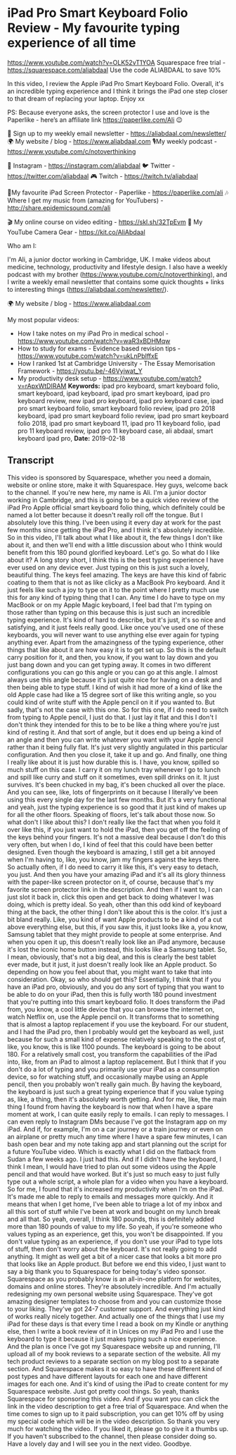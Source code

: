 # iPad Pro Smart Keyboard Folio Review - My favourite typing experience of all time
https://www.youtube.com/watch?v=OLK52vT1YOA
Squarespace free trial - https://squarespace.com/aliabdaal
Use the code ALIABDAAL to save 10% 

In this video, I review the Apple iPad Pro Smart Keyboard Folio. Overall, it's an incredible typing experience and I think it brings the iPad one step closer to that dream of replacing your laptop. Enjoy xx

PS: Because everyone asks, the screen protector I use and love is the Paperlike - here’s an affiliate link https://paperlike.com/Ali 😉

💌 Sign up to my weekly email newsletter - https://aliabdaal.com/newsletter/
🌍 My website / blog - https://www.aliabdaal.com 
🎙My weekly podcast - https://www.youtube.com/c/notoverthinking 

📸 Instagram - https://instagram.com/aliabdaal
🐦 Twitter - https://twitter.com/aliabdaal
🎮 Twitch - https://twitch.tv/aliabdaal

📝My favourite iPad Screen Protector - Paperlike - https://paperlike.com/ali
🎶 Where I get my music from (amazing for YouTubers) - http://share.epidemicsound.com/ali

🎬 My online course on video editing - https://skl.sh/32TpEvm
🎥 My YouTube Camera Gear - https://kit.co/AliAbdaal

Who am I:

I'm Ali, a junior doctor working in Cambridge, UK. I make videos about medicine, technology, productivity and lifestyle design. I also have a weekly podcast with my brother (https://www.youtube.com/c/notoverthinking), and I write a weekly email newsletter that contains some quick thoughts + links to interesting things (https://aliabdaal.com/newsletter/).

🌍 My website / blog - https://www.aliabdaal.com  

My most popular videos:

- How I take notes on my iPad Pro in medical school - https://www.youtube.com/watch?v=waR3xBDHMqw
- How to study for exams - Evidence based revision tips - https://www.youtube.com/watch?v=ukLnPbIffxE
- How I ranked 1st at Cambridge University - The Essay Memorisation Framework - https://youtu.be/-46Vyiwat_Y
- My productivity desk setup - https://www.youtube.com/watch?v=rApxWtDIRAM
**Keywords:** ipad pro keyboard, smart keyboard folio, smart keyboard, ipad keyboard, ipad pro smart keyboard, ipad pro keyboard review, new ipad pro keyboard, ipad pro keyboard case, ipad pro smart keyboard folio, smart keyboard folio review, ipad pro 2018 keyboard, ipad pro smart keyboard folio review, ipad pro smart keyboard folio 2018, ipad pro smart keyboard 11, ipad pro 11 keyboard folio, ipad pro 11 keyboard review, ipad pro 11 keyboard case, ali abdaal, smart keyboard ipad pro, 
**Date:** 2019-02-18

## Transcript
 This video is sponsored by Squarespace, whether you need a domain, website or online store, make it with Squarespace. Hey guys, welcome back to the channel. If you're new here, my name is Ali. I'm a junior doctor working in Cambridge, and this is going to be a quick video review of the iPad Pro Apple official smart keyboard folio thing, which definitely could be named a lot better because it doesn't really roll off the tongue. But I absolutely love this thing. I've been using it every day at work for the past few months since getting the iPad Pro, and I think it's absolutely incredible. So in this video, I'll talk about what I like about it, the few things I don't like about it, and then we'll end with a little discussion about who I think would benefit from this 180 pound glorified keyboard. Let's go. So what do I like about it? A long story short, I think this is the best typing experience I have ever used on any device ever. Just typing on this is just such a lovely, beautiful thing. The keys feel amazing. The keys are have this kind of fabric coating to them that is not as like clicky as a MacBook Pro keyboard. And it just feels like such a joy to type on it to the point where I pretty much use this for any kind of typing thing that I can. Any time I do have to type on my MacBook or on my Apple Magic keyboard, I feel bad that I'm typing on those rather than typing on this because this is just such an incredible typing experience. It's kind of hard to describe, but it's just, it's so nice and satisfying, and it just feels really good. Like once you've used one of these keyboards, you will never want to use anything else ever again for typing anything ever. Apart from the amazingness of the typing experience, other things that like about it are how easy it is to get set up. So this is the default carry position for it, and then, you know, if you want to lay down and you just bang down and you can get typing away. It comes in two different configurations you can go this angle or you can go at this angle. I almost always use this angle because it's just quite nice for having on a desk and then being able to type stuff. I kind of wish it had more of a kind of like the old Apple case had like a 15 degree sort of like this writing angle, so you could kind of write stuff with the Apple pencil on it if you wanted to. But sadly, that's not the case with this one. So for this one, if I do need to switch from typing to Apple pencil, I just do that. I just lay it flat and this I don't I don't think they intended for this to be to be like a thing where you're just kind of resting it. And that sort of angle, but it does end up being a kind of an angle and then you can write whatever you want with your Apple pencil rather than it being fully flat. It's just very slightly angulated in this particular configuration. And then you close it, take it up and go. And finally, one thing I really like about it is just how durable this is. I have, you know, spilled so much stuff on this case. I carry it on my lunch tray whenever I go to lunch and spill like curry and stuff on it sometimes, even spill drinks on it. It just survives. It's been chucked in my bag, it's been chucked all over the place. And you can see, like, lots of fingerprints on it because I literally've been using this every single day for the last few months. But it's a very functional and yeah, just the typing experience is so good that it just kind of makes up for all the other floors. Speaking of floors, let's talk about those now. So what don't I like about this? I don't really like the fact that when you fold it over like this, if you just want to hold the iPad, then you get off the feeling of the keys behind your fingers. It's not a massive deal because I don't do this very often, but when I do, I kind of feel that this could have been better designed. Even though the keyboard is amazing, I still get a bit annoyed when I'm having to, like, you know, jam my fingers against the keys there. So actually often, if I do need to carry it like this, it's very easy to detach, you just. And then you have your amazing iPad and it's all its glory thinness with the paper-like screen protector on it, of course, because that's my favorite screen protector link in the description. And then if I want to, I can just slot it back in, click this open and get back to doing whatever I was doing, which is pretty ideal. So yeah, other than this odd kind of keyboard thing at the back, the other thing I don't like about this is the color. It's just a bit bland really. Like, you kind of want Apple products to be a kind of a cut above everything else, but this, if you saw this, it just looks like a, you know, Samsung tablet that they might provide to people at some enterprise. And when you open it up, this doesn't really look like an iPad anymore, because it's lost the iconic home button instead, this looks like a Samsung tablet. So, I mean, obviously, that's not a big deal, and this is clearly the best tablet ever made, but it just, it just doesn't really look like an Apple product. So depending on how you feel about that, you might want to take that into consideration. Okay, so who should get this? Essentially, I think that if you have an iPad pro, obviously, and you do any sort of typing that you want to be able to do on your iPad, then this is fully worth 180 pound investment that you're putting into this smart keyboard folio. It does transform the iPad from, you know, a cool little device that you can browse the internet on, watch Netflix on, use the Apple pencil on. It transforms that to something that is almost a laptop replacement if you use the keyboard. For our student, and I had the iPad pro, then I probably would get the keyboard as well, just because for such a small kind of expense relatively speaking to the cost of, like, you know, this is like 1100 pounds. The keyboard is going to be about 180. For a relatively small cost, you transform the capabilities of the iPad into, like, from an iPad to almost a laptop replacement. But I think that if you don't do a lot of typing and you primarily use your iPad as a consumption device, so for watching stuff, and occasionally maybe using an Apple pencil, then you probably won't really gain much. By having the keyboard, the keyboard is just such a great typing experience that if you value typing as, like, a thing, then it's absolutely worth getting. And for me, like, the main thing I found from having the keyboard is now that when I have a spare moment at work, I can quite easily reply to emails. I can reply to messages. I can even reply to Instagram DMs because I've got the Instagram app on my iPad. And if, for example, I'm on a car journey or a train journey or even on an airplane or pretty much any time where I have a spare few minutes, I can bash open bear and my note taking app and start planning out the script for a future YouTube video. Which is exactly what I did on the flatback from Sudan a few weeks ago. I just had this. And if I didn't have the keyboard, I think I mean, I would have tried to plan out some videos using the Apple pencil and that would have worked. But it's just so much easy to just fully type out a whole script, a whole plan for a video when you have a keyboard. So for me, I found that it's increased my productivity when I'm on the iPad. It's made me able to reply to emails and messages more quickly. And it means that when I get home, I've been able to triage a lot of my inbox and all this sort of stuff while I've been at work and bought on my lunch break and all that. So yeah, overall, I think 180 pounds, this is definitely added more than 180 pounds of value to my life. So yeah, if you're someone who values typing as an experience, get this, you won't be disappointed. If you don't value typing as an experience, if you don't use your iPad to type lots of stuff, then don't worry about the keyboard. It's not really going to add anything. It might as well get a bit of a nicer case that looks a bit more pro that looks like an Apple product. But before we end this video, I just want to say a big thank you to Squarespace for being today's video sponsor. Squarespace as you probably know is an all-in-one platform for websites, domains and online stores. They're absolutely incredible. And I'm actually redesigning my own personal website using Squarespace. They've got amazing designer templates to choose from and you can customize those to your liking. They've got 24-7 customer support. And everything just kind of works really nicely together. And actually one of the things that I use my iPad for these days is that every time I read a book on my Kindle or anything else, then I write a book review of it in Unices on my iPad Pro and I use the keyboard to type it because it just makes typing such a nice experience. And the plan is once I've got my Squarespace website up and running, I'll upload all of my book reviews to a separate section of the website. All my tech product reviews to a separate section on my blog post to a separate section. And Squarespace makes it so easy to have these different kind of post types and have different layouts for each one and have different images for each one. And it's kind of using the iPad to create content for my Squarespace website. Just got pretty cool things. So yeah, thanks Squarespace for sponsoring this video. And if you want you can click the link in the video description to get a free trial of Squarespace. And when the time comes to sign up to it paid subscription, you can get 10% off by using my special code which will be in the video description. So thank you very much for watching the video. If you liked it, please go to give it a thumbs up. If you haven't subscribed to the channel, then please consider doing so. Have a lovely day and I will see you in the next video. Goodbye.
